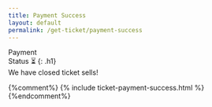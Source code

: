 ```yaml
---
title: Payment Success
layout: default
permalink: /get-ticket/payment-success
---
```


Payment <br>Status ⏳
{: .h1}
<br>
We have closed ticket sells!

{%comment%}
{% include ticket-payment-success.html %}
{%endcomment%}